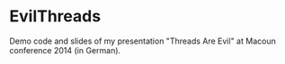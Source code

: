 EvilThreads
===========

Demo code and slides of my presentation "Threads Are Evil" at Macoun conference 2014 (in German).
